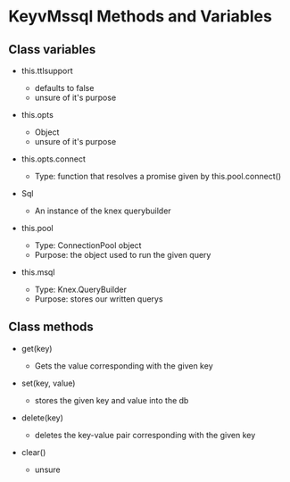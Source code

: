 # KeyvMssql Methods and Variables

## Class variables

- this.ttlsupport

  - defaults to false
  - unsure of it's purpose

- this.opts

  - Object
  - unsure of it's purpose

- this.opts.connect

  - Type: function that resolves a promise given by this.pool.connect()

- Sql

  - An instance of the knex querybuilder

- this.pool

  - Type: ConnectionPool object
  - Purpose: the object used to run the given query

- this.msql

  - Type: Knex.QueryBuilder
  - Purpose: stores our written querys

## Class methods

- get(key)

  - Gets the value corresponding with the given key

- set(key, value)

  - stores the given key and value into the db

- delete(key)

  - deletes the key-value pair corresponding with the given key

- clear()

  - unsure

